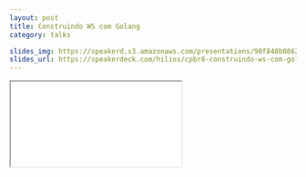 ```yaml
---
layout: post
title: Construindo WS com Golang
category: talks

slides_img: https://speakerd.s3.amazonaws.com/presentations/90f848b0862c013277c24eb30155fb9e/preview_slide_0.jpg
slides_url: https://speakerdeck.com/hilios/cpbr8-construindo-ws-com-golang
---
```

<iframe src="//speakerdeck.com/player/90f848b0862c013277c24eb30155fb9e" allow="autoplay; encrypted-media"></iframe>
